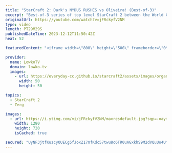 ```yaml
---
title: "StarCraft 2: Dark's NYDUS RUSHES vs Oliveira! (Best-of-3)"
excerpt: "Best-of-3 series of top level StarCraft 2 between the World Champion of SC2 Oliveira and Dark, one of the best Zergs in the world. Dark is known for his aggressive approach to the game, and in this series he decides to play a Nydus Rush twice.  Support my work: https://patreon.com/lowkotv  Lowko merch:"
originalUrl: https://youtube.com/watch?v=jFRckyfV2NM
type: video
length: PT29M29S
publishedDateTime: 2023-12-12T11:50:42Z
heat: 52

featuredContent: "<iframe width=\"800\" height=\"500\" frameborder=\"0\" src=\"https://www.youtube.com/embed/jFRckyfV2NM\" allow=\"accelerometer; autoplay; encrypted-media; gyroscope; picture-in-picture\" allowfullscreen></iframe>"

provider:
  name: LowkoTV
  domain: lowko.tv
  images:
    - url: https://everyday-cc.github.io/starcraft2/assets/images/organizations/lowko.tv-50x50.jpg
      width: 50
      height: 50

topics:
  - StarCraft 2
  - Zerg

images:
  - url: https://i.ytimg.com/vi/jFRckyfV2NM/maxresdefault.jpg?sqp=-oaymwEmCIAKENAF8quKqQMa8AEB-AH-CYAC0AWKAgwIABABGGYgZihmMA8=&rs=AOn4CLCtTZgxrYe5WhvbFDb6M2Y9fVbv1w
    width: 1280
    height: 720
    isCached: true

secured: "UyNF3jtfKuzcyOUECg5fJoxZ17mfKdc57twu8c6TR0uAGxkhS9M2dVQuUo4UfAylJBuL4KXttvPbxHFHZGRSzDuELuc3DE71C2AaA/ESrgtQAJbltWudgNNg+T+PgSq0pM7cRRVTOW32DT1KIqMw9oPQLi3yMFf/8aXT9EGzZ/rscQN/pT73kFwhS/dRYzwH9TwLWDu1Owg5VIRNQr31My7eHf26U4oLrpKXMuiLgRXSlmyDTDyD9BNV/I/av0zv3OJq5FRPvUyzJ9KjPgmfiNql17Wu+mrV40HlJKNdzxC7wlpr9ArGVIYBtAdFLEOtBuOirTIq0Rn8q08SLOMHgC/WSA+rip/E2sAq5MXFXFUoK8NCXJxw4SX94xhtbZn4+9CXp0OChk5nW/UO6PLTFh6zV955vzXAFOnQLgsn3UM=;mzd/orlLgi+CtTIeM9khVg=="
---
```



